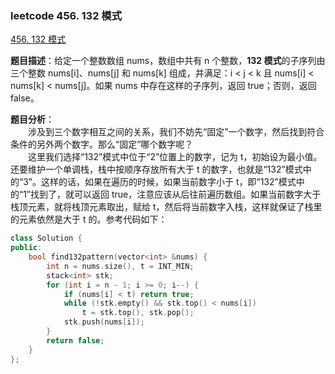 ### leetcode 456. 132 模式

[456. 132 模式](https://leetcode-cn.com/problems/132-pattern/)

**题目描述**：给定一个整数数组 nums，数组中共有 n 个整数，**132 模式**的子序列由三个整数 nums[i]、nums[j] 和 nums[k] 组成，并满足：i < j < k 且 nums[i] < nums[k] < nums[j]。如果 nums 中存在这样的子序列，返回 true；否则，返回 false。

**题目分析**：<br>
&emsp;&emsp;涉及到三个数字相互之间的关系，我们不妨先“固定”一个数字，然后找到符合条件的另外两个数字。那么“固定”哪个数字呢？<br>
&emsp;&emsp;这里我们选择“132”模式中位于“2”位置上的数字，记为 t，初始设为最小值。还要维护一个单调栈，栈中按顺序存放所有大于 t 的数字，也就是“132”模式中的“3”。这样的话，如果在遍历的时候，如果当前数字小于 t，即“132”模式中的“1”找到了，就可以返回 true，注意应该从后往前遍历数组。如果当前数字大于栈顶元素，就将栈顶元素取出，赋给 t，然后将当前数字入栈，这样就保证了栈里的元素依然是大于 t 的。参考代码如下：

```c++
class Solution {
public:
    bool find132pattern(vector<int> &nums) {
        int n = nums.size(), t = INT_MIN;
        stack<int> stk;
        for (int i = n - 1; i >= 0; i--) {
            if (nums[i] < t) return true;
            while (!stk.empty() && stk.top() < nums[i])
                t = stk.top(), stk.pop();
            stk.push(nums[i]);
        }
        return false;
    }
};
```
